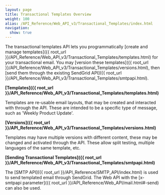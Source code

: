 ```yaml
---
layout: page
title: Transactional Templates Overview
weight: 100
alias: /API_Reference/Web_API_v3/Transactional_Templates/index.html
navigation:
  show: true
---
```


The transactional templates API lets you programmatically [create and manage
templates]({{ root_url }}/API_Reference/Web_API_v3/Transactional_Templates/templates.html) for your transactional email. You may [version these templates]({{ root_url }}/API_Reference/Web_API_v3/Transactional_Templates/versions.html), then [send them through the existing SendGrid API]({{ root_url }}/API_Reference/Web_API_v3/Transactional_Templates/smtpapi.html).

**[Templates]({{ root_url }}/API_Reference/Web_API_v3/Transactional_Templates/templates.html)**

Templates are re-usable email layouts, that may be created and interacted with through the API. These are intended to be a specific type of message, such as 'Weekly Product Update'.

**[Versions]({{ root_url }}/API_Reference/Web_API_v3/Transactional_Templates/versions.html)**

Templates may have multiple versions with different content, these may be changed and activated through the API. These allow split testing, multiple languages of the same template, etc.

**[Sending Transactional Templates]({{ root_url }}/API_Reference/Web_API_v3/Transactional_Templates/smtpapi.html)**

The [SMTP API]({{ root_url }}/API_Reference/SMTP_API/index.html) is used to send templated email through SendGrid. The Web API with the [x-smtpapi parameter]({{ root_url }}/API_Reference/Web_API/mail.html#-send) can also be used.
